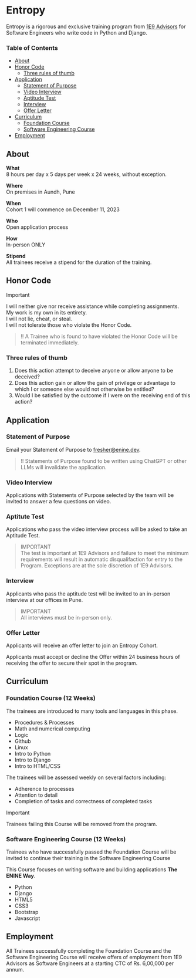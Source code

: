 # Entropy

Entropy is a rigorous and exclusive training program from [1E9 Advisors](https://enine.dev/) for Software Engineers who write code in Python and Django.

### Table of Contents

* [About](#about)
* [Honor Code](#honor-code)
  * [Three rules of thumb](#three-rules-of-thumb)
* [Application](#application)
  * [Statement of Purpose](#statement-of-purpose)
  * [Video Interview](#video-interview)
  * [Aptitude Test](#aptitude-test)
  * [Interview](#interview)
  * [Offer Letter](#offer-letter)
* [Curriculum](#curriculum)
  * [Foundation Course](#foundation-course)
  * [Software Engineering Course](#software-engineering-course)
* [Employment](#employment)

## About

**What**<br>
8 hours per day x 5 days per week x 24 weeks, without exception.

**Where**<br>
On premises in Aundh, Pune

**When**<br>
Cohort 1 will commence on December 11, 2023

**Who**<br>
Open application process

**How**<br>
In-person ONLY

**Stipend**<br>
All trainees receive a stipend for the duration of the training.

## Honor Code

> [!important]
> I will neither give nor receive assistance while completing assignments.<br>
> My work is my own in its entirety.<br>
> I will not lie, cheat, or steal.<br>
> I will not tolerate those who violate the Honor Code.

> !! A Trainee who is found to have violated the Honor Code will be terminated immediately.

### Three rules of thumb

1. Does this action attempt to deceive anyone or allow anyone to be deceived?
2. Does this action gain or allow the gain of privilege or advantage to which I or someone else would not otherwise be entitled?
3. Would I be satisfied by the outcome if I were on the receiving end of this action?

## Application

### Statement of Purpose

Email your Statement of Purpose to fresher@enine.dev.

> !! Statements of Purpose found to be written using ChatGPT or other LLMs will invalidate the application.

### Video Interview

Applications with Statements of Purpose selected by the team will be invited to answer a few questions on video.

### Aptitute Test

Applications who pass the video interview process will be asked to take an Aptitude Test.

> IMPORTANT<br>
> The test is important at 1E9 Advisors and failure to meet the minimum requirements will result in automatic disqualifaction for entry to the Program.
> Exceptions are at the sole discretion of 1E9 Advisors.

### Interview

Applicants who pass the aptitude test will be invited to an in-person interview at our offices in Pune.

> IMPORTANT<br>
> All interviews must be in-person only.

### Offer Letter

Applicants will receive an offer letter to join an Entropy Cohort.

Applicants must accept or decline the Offer within 24 business hours of receiving the offer to secure their spot in the program.

## Curriculum

### Foundation Course (12 Weeks)

The trainees are introduced to many tools and languages in this phase.

- Procedures & Processes
- Math and numerical computing
- Logic
- Github
- Linux
- Intro to Python
- Intro to Django
- Intro to HTML/CSS

The trainees will be assessed weekly on several factors including:
- Adherence to processes
- Attention to detail
- Completion of tasks and correctness of completed tasks

> [!important]
> Trainees failing this Course will be removed from the program.

### Software Engineering Course (12 Weeks)

Trainees who have successfully passed the Foundation Course will be invited to continue their training in the Software Engineering Course

This Course focuses on writing software and building applications **The ENINE Way**.

- Python
- Django
- HTML5
- CSS3
- Bootstrap
- Javascript

## Employment

All Trainees successfully completing the Foundation Course and the Software Engineering Course will receive offers of employment from 1E9 Advisors as Software Engineers at a starting CTC of Rs. 6,00,000 per annum.

